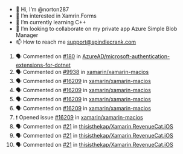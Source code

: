 - 👋 Hi, I’m @norton287
- 👀 I’m interested in Xamrin.Forms
- 🌱 I’m currently learning C++
- 💞️ I’m looking to collaborate on my private app Azure Simple Blob Manager
- 📫 How to reach me support@spindlecrank.com

<!---
norton287/norton287 is a ✨ special ✨ repository because its `README.md` (this file) appears on your GitHub profile.
You can click the Preview link to take a look at your changes.
--->
<!--START_SECTION:activity-->
1. 🗣 Commented on [#180](https://github.com/AzureAD/microsoft-authentication-extensions-for-dotnet/issues/180) in [AzureAD/microsoft-authentication-extensions-for-dotnet](https://github.com/AzureAD/microsoft-authentication-extensions-for-dotnet)
2. 🗣 Commented on [#9938](https://github.com/xamarin/xamarin-macios/issues/9938) in [xamarin/xamarin-macios](https://github.com/xamarin/xamarin-macios)
3. 🗣 Commented on [#16209](https://github.com/xamarin/xamarin-macios/issues/16209) in [xamarin/xamarin-macios](https://github.com/xamarin/xamarin-macios)
4. 🗣 Commented on [#16209](https://github.com/xamarin/xamarin-macios/issues/16209) in [xamarin/xamarin-macios](https://github.com/xamarin/xamarin-macios)
5. 🗣 Commented on [#16209](https://github.com/xamarin/xamarin-macios/issues/16209) in [xamarin/xamarin-macios](https://github.com/xamarin/xamarin-macios)
6. 🗣 Commented on [#16209](https://github.com/xamarin/xamarin-macios/issues/16209) in [xamarin/xamarin-macios](https://github.com/xamarin/xamarin-macios)
7. ❗️ Opened issue [#16209](https://github.com/xamarin/xamarin-macios/issues/16209) in [xamarin/xamarin-macios](https://github.com/xamarin/xamarin-macios)
8. 🗣 Commented on [#21](https://github.com/thisisthekap/Xamarin.RevenueCat.iOS/issues/21) in [thisisthekap/Xamarin.RevenueCat.iOS](https://github.com/thisisthekap/Xamarin.RevenueCat.iOS)
9. 🗣 Commented on [#21](https://github.com/thisisthekap/Xamarin.RevenueCat.iOS/issues/21) in [thisisthekap/Xamarin.RevenueCat.iOS](https://github.com/thisisthekap/Xamarin.RevenueCat.iOS)
10. 🗣 Commented on [#21](https://github.com/thisisthekap/Xamarin.RevenueCat.iOS/issues/21) in [thisisthekap/Xamarin.RevenueCat.iOS](https://github.com/thisisthekap/Xamarin.RevenueCat.iOS)
<!--END_SECTION:activity-->
